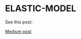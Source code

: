 # ELASTIC-MODEL

See this post:

[Medium post](https://medium.com/@kim.larsen2/elastic-nba-model-details-b8818d28df1)
